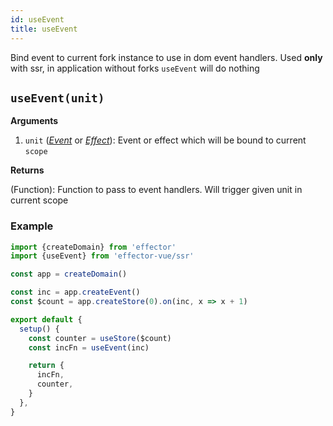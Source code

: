 ```yaml
---
id: useEvent
title: useEvent
---
```


Bind event to current fork instance to use in dom event handlers. Used **only** with ssr, in application without forks `useEvent` will do nothing

## `useEvent(unit)`

**Arguments**

1. `unit` ([_Event_](../effector/Event.md) or [_Effect_](../effector/Effect.md)): Event or effect which will be bound to current `scope`

**Returns**

(Function): Function to pass to event handlers. Will trigger given unit in current scope

### Example

```js
import {createDomain} from 'effector'
import {useEvent} from 'effector-vue/ssr'

const app = createDomain()

const inc = app.createEvent()
const $count = app.createStore(0).on(inc, x => x + 1)

export default {
  setup() {
    const counter = useStore($count)
    const incFn = useEvent(inc)

    return {
      incFn,
      counter,
    }
  },
}
```
